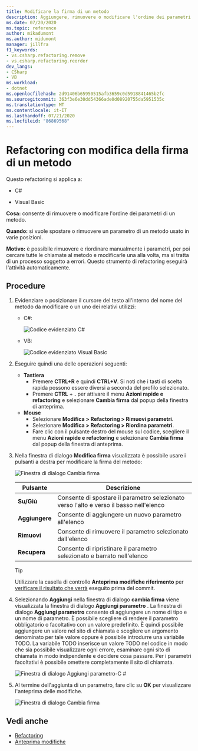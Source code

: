```yaml
---
title: Modificare la firma di un metodo
description: Aggiungere, rimuovere o modificare l'ordine dei parametri di un metodo. Fare clic con il pulsante destro del mouse sul metodo, scegliere Azioni rapide e refactoring e quindi Cambia firma.
ms.date: 07/20/2020
ms.topic: reference
author: mikadumont
ms.author: midumont
manager: jillfra
f1_keywords:
- vs.csharp.refactoring.remove
- vs.csharp.refactoring.reorder
dev_langs:
- CSharp
- VB
ms.workload:
- dotnet
ms.openlocfilehash: 2d91406b65950515afb3659c0d5918841465b2fc
ms.sourcegitcommit: 363f3e6e30dd54366ade0d08920755da5951535c
ms.translationtype: MT
ms.contentlocale: it-IT
ms.lasthandoff: 07/21/2020
ms.locfileid: "86869568"
---
```

# <a name="change-a-method-signature-refactoring"></a>Refactoring con modifica della firma di un metodo

Questo refactoring si applica a:

- C#

- Visual Basic

**Cosa:** consente di rimuovere o modificare l'ordine dei parametri di un metodo.

**Quando:** si vuole spostare o rimuovere un parametro di un metodo usato in varie posizioni.

**Motivo:** è possibile rimuovere e riordinare manualmente i parametri, per poi cercare tutte le chiamate al metodo e modificarle una alla volta, ma si tratta di un processo soggetto a errori.  Questo strumento di refactoring eseguirà l'attività automaticamente.

## <a name="how-to"></a>Procedure

1. Evidenziare o posizionare il cursore del testo all'interno del nome del metodo da modificare o un uno dei relativi utilizzi:

   - C#:

       ![Codice evidenziato C#](media/changesignature-highlight-cs.png)

   - VB:

       ![Codice evidenziato Visual Basic](media/changesignature-highlight-vb.png)

2. Eseguire quindi una delle operazioni seguenti:

   - **Tastiera**
      - Premere **CTRL+R** e quindi **CTRL+V**.  Si noti che i tasti di scelta rapida possono essere diversi a seconda del profilo selezionato.
      - Premere **CTRL** + **.** per attivare il menu **Azioni rapide e refactoring** e selezionare **Cambia firma** dal popup della finestra di anteprima.
   - **Mouse**
      - Selezionare **Modifica > Refactoring > Rimuovi parametri**.
      - Selezionare **Modifica > Refactoring > Riordina parametri**.
      - Fare clic con il pulsante destro del mouse sul codice, scegliere il menu **Azioni rapide e refactoring** e selezionare **Cambia firma** dal popup della finestra di anteprima.

3. Nella finestra di dialogo **Modifica firma** visualizzata è possibile usare i pulsanti a destra per modificare la firma del metodo:

   ![Finestra di dialogo Cambia firma](media/change-signature.png)

   | Pulsante | Descrizione
   | ------ | ---
   | **Su/Giù** | Consente di spostare il parametro selezionato verso l'alto e verso il basso nell'elenco
   | **Aggiungere** | Consente di aggiungere un nuovo parametro all'elenco
   | **Rimuovi** | Consente di rimuovere il parametro selezionato dall'elenco
   | **Recupera** | Consente di ripristinare il parametro selezionato e barrato nell'elenco

   > [!TIP]
   > Utilizzare la casella di controllo **Anteprima modifiche riferimento** per [verificare il risultato che verrà](../../ide/preview-changes.md) eseguito prima del commit.

4. Selezionando **Aggiungi** nella finestra di dialogo **cambia firma** viene visualizzata la finestra di dialogo **Aggiungi parametro** . La finestra di dialogo **Aggiungi parametro** consente di aggiungere un nome di tipo e un nome di parametro. È possibile scegliere di rendere il parametro obbligatorio o facoltativo con un valore predefinito. È quindi possibile aggiungere un valore nel sito di chiamata e scegliere un argomento denominato per tale valore oppure è possibile introdurre una variabile TODO. La variabile TODO inserisce un valore TODO nel codice in modo che sia possibile visualizzare ogni errore, esaminare ogni sito di chiamata in modo indipendente e decidere cosa passare. Per i parametri facoltativi è possibile omettere completamente il sito di chiamata.

    ![Finestra di dialogo Aggiungi parametro-C #](media/add-parameter-dialog.png)

5. Al termine dell'aggiunta di un parametro, fare clic su **OK** per visualizzare l'anteprima delle modifiche.

    ![Finestra di dialogo Cambia firma](media/change-signature.png)

## <a name="see-also"></a>Vedi anche

- [Refactoring](../refactoring-in-visual-studio.md)
- [Anteprima modifiche](../../ide/preview-changes.md)
